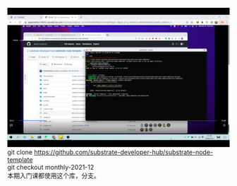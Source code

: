 ![](./img/2022-08-01-10-23-46.png)
git clone https://github.com/substrate-developer-hub/substrate-node-template  
git checkout monthly-2021-12  
本期入门课都使用这个库，分支。      


